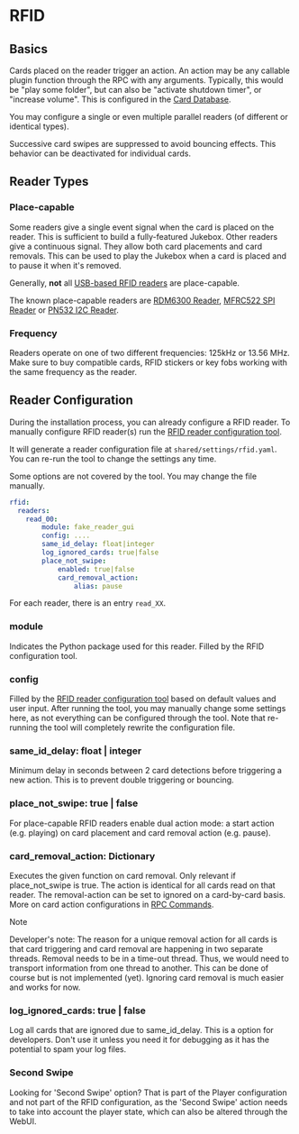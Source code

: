 # RFID

## Basics

Cards placed on the reader trigger an action. An action may be any
callable plugin function through the RPC with any arguments. Typically,
this would be "play some folder", but can also be "activate shutdown
timer", or "increase volume". This is configured in the
[Card Database](../../builders/card-database.md).

You may configure a single or even multiple parallel readers (of
different or identical types).

Successive card swipes are suppressed to avoid bouncing effects. This
behavior can be deactivated for individual cards.

## Reader Types

### Place-capable

Some readers give a single event signal when the card is placed on
the reader. This is sufficient to build a fully-featured Jukebox.
Other readers give a continuous signal. They allow both card
placements and card removals. This can be used to play the Jukebox
when a card is placed and to pause it when it's removed.

Generally, **not** all [USB-based RFID readers](genericusb.md) are place-capable.

The known place-capable readers are [RDM6300 Reader](rdm6300.md), [MFRC522 SPI Reader](mfrc522_spi.md) or [PN532 I2C Reader](pn532_i2c.md).

### Frequency

Readers operate on one of two different frequencies: 125kHz or 13.56 MHz. Make sure to buy compatible cards, RFID stickers or key fobs working with the same frequency as the reader.

## Reader Configuration

During the installation process, you can already configure a RFID
reader. To manually configure RFID reader(s) run the [RFID reader configuration tool](../coreapps.md#RFID-Reader).

It will generate a reader configuration file at
`shared/settings/rfid.yaml`. You can re-run the tool to change the
settings any time.

Some options are not covered by the tool. You may change the file
manually.

```yaml
rfid:
  readers:
    read_00:
        module: fake_reader_gui
        config: ....
        same_id_delay: float|integer
        log_ignored_cards: true|false
        place_not_swipe:
            enabled: true|false
            card_removal_action:
                alias: pause
```

For each reader, there is an entry `read_XX`.

### module

Indicates the Python package used for this reader. Filled by the RFID configuration tool.

### config

Filled by the [RFID reader configuration tool](../coreapps.md#RFID-Reader) based on default values and user input. After running the tool, you may manually change some settings here, as not everything can be configured through the tool. Note that re-running the tool will completely rewrite the configuration file.

### same_id_delay: float \| integer

Minimum delay in seconds between 2 card detections before triggering a new action. This is to prevent double triggering or bouncing.

### place_not_swipe: true \| false

For place-capable RFID readers enable dual action mode: a start action (e.g. playing) on card placement and card removal action (e.g. pause).

### card_removal_action: Dictionary

Executes the given function on card removal. Only relevant if place_not_swipe is true. The action is identical for all cards read on that reader. The removal-action can be set to ignored on a card-by-card basis. More on card action configurations in [RPC Commands](../../builders/rpc-commands.md).

> [!NOTE]
> Developer's note: The reason for a unique removal action for all cards is that card triggering and card removal are happening in two separate threads. Removal needs to be in a time-out thread. Thus, we would need to transport information from one thread to another. This can be done of course but is not implemented (yet). Ignoring card removal is much easier and works for now.

### log_ignored_cards: true \| false

Log all cards that are ignored due to same_id_delay. This is a option for developers. Don't use it unless you need it for debugging as it has the potential to spam your log files.

### Second Swipe

Looking for 'Second Swipe' option? That is part of the Player configuration and not part of the RFID configuration, as the 'Second Swipe' action needs to take into account the player state, which can also be altered through the WebUI.
